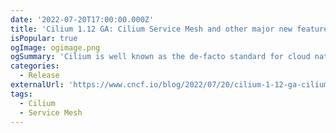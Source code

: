 ```yaml
---
date: '2022-07-20T17:00:00.000Z'
title: 'Cilium 1.12 GA: Cilium Service Mesh and other major new features for enterprise Kubernetes'
isPopular: true
ogImage: ogimage.png
ogSummary: 'Cilium is well known as the de-facto standard for cloud native networking and security'
categories:
  - Release
externalUrl: 'https://www.cncf.io/blog/2022/07/20/cilium-1-12-ga-cilium-service-mesh-and-other-major-new-features-for-enterprise-kubernetes/'
tags:
  - Cilium
  - Service Mesh
---
```

